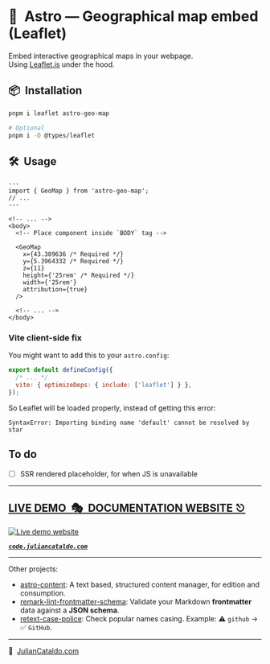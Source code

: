 # 🚀  Astro — Geographical map embed (Leaflet)

Embed interactive geographical maps in your webpage.  
Using [Leaflet.js](https://leafletjs.com) under the hood.

## 📦  Installation

<!-- Should investigate peerDeps auto-install, that way, only `pnpm i [package]` will suffice -->

```sh
pnpm i leaflet astro-geo-map

# Optional
pnpm i -D @types/leaflet
```

## 🛠  Usage

```astro
---
import { GeoMap } from 'astro-geo-map';
// ...
---
```

```astro
<!-- ... -->
<body>
  <!-- Place component inside `BODY` tag -->

  <GeoMap
    x={43.389636 /* Required */}
    y={5.3964332 /* Required */}
    z={11}
    height={'25rem' /* Required */}
    width={'25rem'}
    attribution={true}
  />

  <!-- ... -->
</body>
```

### Vite client-side fix

You might want to add this to your `astro.config`:

```js
export default defineConfig({
  /* ... */
  vite: { optimizeDeps: { include: ['leaflet'] } },
});
```

So Leaflet will be loaded properly, instead of getting this error:

`SyntaxError: Importing binding name 'default' cannot be resolved by star`

## To do

- [ ] SSR rendered placeholder, for when JS is unavailable

<div class="git-footer">

---

## [LIVE DEMO  🎭  DOCUMENTATION WEBSITE ⎋](https://code.juliancataldo.com/)

[![Live demo website](https://code.juliancataldo.com/poster.png)](https://code.juliancataldo.com)

**_[`code.juliancataldo.com`](https://code.juliancataldo.com/)_**

---

Other projects:

- [astro-content](https://github.com/JulianCataldo/astro-content): A text based, structured content manager, for edition and consumption.
- [remark-lint-frontmatter-schema](https://github.com/JulianCataldo/remark-lint-frontmatter-schema): Validate your Markdown **frontmatter** data against a **JSON schema**.
- [retext-case-police](https://github.com/JulianCataldo/retext-case-police): Check popular names casing. Example: ⚠️ `github` → ✅ `GitHub`.

---

🔗  [JulianCataldo.com](https://www.juliancataldo.com/)

</div>
